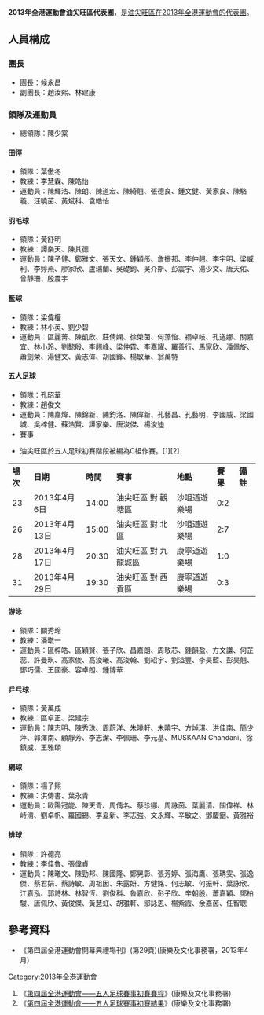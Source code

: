**2013年全港運動會油尖旺區代表團**，是[油尖旺區在](../Page/油尖旺區.md "wikilink")[2013年全港運動會的代表團](../Page/2013年全港運動會.md "wikilink")。

## 人員構成

### 團長

  - 團長：候永昌
  - 副團長：趙汝熙、林建康

### 領隊及運動員

  - 總領隊：陳少棠

#### 田徑

  - 領隊：葉傲冬
  - 教練：李慧霖、陳皓怡
  - 運動員：陳輝浩、陳朗、陳道宏、陳綺翹、張德良、鍾文健、黃家良、陳駱羲、汪曉茵、黃斌科、袁皓怡

#### 羽毛球

  - 領隊：黃舒明
  - 教練：譚樂天、陳其德
  - 運動員：陳子健、鄭雅文、張天文、鍾穎彤、詹振邦、李仲翹、李宇明、梁威利、李婷燕、廖家欣、盧瑞蘭、吳礎鈞、吳介斯、彭震宇、湯少文、唐天佑、曾靜珊、殷震宇

#### 籃球

  - 領隊：梁偉權
  - 教練：林小英、劉少碧
  - 運動員：區麗菁、陳凱欣、莊倩嫻、徐榮茵、何藻怡、禤卓岐、孔逸娜、關嘉宜、林小玲、劉懿殷、李翹峰、梁仲霆、李嘉耀、羅善行、馬家欣、潘佩旋、蕭劍榮、湯健文、黃志偉、胡國鋒、楊敏華、翁萬特

#### 五人足球

  - 領隊：孔昭華
  - 教練：趙俊文
  - 運動員：陳嘉煒、陳錦新、陳鈞洛、陳偉新、孔藝昌、孔藝明、李國威、梁國城、吳梓健、蘇浩賢、譚家樂、唐浚傑、楊浚迪
  - 賽事

<!-- end list -->

  -
    油尖旺區於五人足球初賽階段被編為C組作賽。\[1\]\[2\]

|        |            |        |             |        |        |        |
| ------ | ---------- | ------ | ----------- | ------ | ------ | ------ |
| **場次** | **日期**     | **時間** | **賽事**      | **地點** | **賽果** | **備註** |
| 23     | 2013年4月6日  | 14:00  | 油尖旺區 對 觀塘區  | 沙咀道遊樂場 | 0:2    |        |
| 26     | 2013年4月13日 | 15:00  | 油尖旺區 對 北　區  | 沙咀道遊樂場 | 2:7    |        |
| 28     | 2013年4月17日 | 20:30  | 油尖旺區 對 九龍城區 | 康寧道遊樂場 | 1:0    |        |
| 31     | 2013年4月29日 | 19:30  | 油尖旺區 對 西貢區  | 康寧道遊樂場 | 0:3    |        |

#### 游泳

  - 領隊：關秀玲
  - 教練：潘暾一
  - 運動員：區梓皓、區穎賢、張子欣、昌嘉朗、周敬芯、鍾韻盈、方文謙、何芷蕊、許曼琪、高家俊、高浚曦、高浚翰、劉紹宇、劉溢豐、李昊藍、彭昊翹、鄧巧儒、王國豪、容卓朗、鍾博華

#### 乒乓球

  - 領隊：黃萬成
  - 教練：區卓正、梁建宗
  - 運動員：陳志明、陳秀珠、周蔚洋、朱曉軒、朱曉宇、方焯琪、洪佳南、簡少萍、郭澤南、顧靜芳、李志潔、李佩珊、李元基、MUSKAAN
    Chandani、徐鎮威、王雅頤

#### 網球

  - 領隊：楊子熙
  - 教練：洪傳書、葉永青
  - 運動員：歐陽冠能、陳天青、周倩名、蔡珍娜、周詠茵、葉麗清、關偉祥、林峙清、劉卓帆、羅國錫、李夏新、李志強、文永輝、辛敏之、鄧慶銦、黃雅裕

#### 排球

  - 領隊：許德亮
  - 教練：李佳魯、張偉貞
  - 運動員：陳曦文、陳勁邦、陳國隆、鄭晃彰、張芳婷、張海鷹、張琇雯、張逸傑、蔡君娟、蔡詩敏、周祖因、朱露妍、方健銘、何志敏、何振軒、葉詠欣、江嘉泓、郭詩林、林智恆、劉俊科、魯嘉欣、彭子欣、辛朝殷、蕭嘉穎、鄧柏駿、唐佩欣、黃俊傑、黃慧虹、胡雅軒、鄔詠恩、楊紫霞、余嘉茵、任智聰

## 參考資料

  - 《第四屆全港運動會開幕典禮場刊》(第29頁)(康樂及文化事務署，2013年4月)

[Category:2013年全港運動會](https://zh.wikipedia.org/wiki/Category:2013年全港運動會 "wikilink")

1.  《[第四屆全港運動會——五人足球賽事初賽賽程](http://hkgschresult.lcsd.gov.hk/hkgpublic/generateFixture_ZH.do?action_type=downLoad&gameId=1&sportId=4&eventId=8&fileType=jpg&language=TC&dateTime=04/05/2013&isTop=N&date_type=date_type&districtId=0&display=date&addDateTime=)》(康樂及文化事務署)
2.  《[第四屆全港運動會——五人足球賽事初賽結果](http://hkgschresult.lcsd.gov.hk/hkgpublic/preCompetition_ZH.do?gamesYear=2013&sportId=4&eventCode=MT&yearGroup=&action_type=Search&rankList=&wdList=)》(康樂及文化事務署)